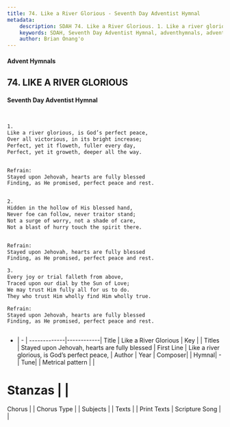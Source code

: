 ```yaml
---
title: 74. Like a River Glorious - Seventh Day Adventist Hymnal
metadata:
    description: SDAH 74. Like a River Glorious. 1. Like a river glorious, is God’s perfect peace, Over all victorious, in its bright increase; Perfect, yet it floweth, fuller every day, Perfect, yet it groweth, deeper all the way. 
    keywords: SDAH, Seventh Day Adventist Hymnal, adventhymnals, advent hymnals, Like a River Glorious, Like a river glorious, is God’s perfect peace, ,Stayed upon Jehovah, hearts are fully blessed
    author: Brian Onang'o
---
```


#### Advent Hymnals
## 74. LIKE A RIVER GLORIOUS
#### Seventh Day Adventist Hymnal

```txt


1.
Like a river glorious, is God’s perfect peace,
Over all victorious, in its bright increase;
Perfect, yet it floweth, fuller every day,
Perfect, yet it groweth, deeper all the way.


Refrain:
Stayed upon Jehovah, hearts are fully blessed
Finding, as He promised, perfect peace and rest.


2.
Hidden in the hollow of His blessed hand,
Never foe can follow, never traitor stand;
Not a surge of worry, not a shade of care,
Not a blast of hurry touch the spirit there.


Refrain:
Stayed upon Jehovah, hearts are fully blessed
Finding, as He promised, perfect peace and rest.

3.
Every joy or trial falleth from above,
Traced upon our dial by the Sun of Love;
We may trust Him fully all for us to do.
They who trust Him wholly find Him wholly true.

Refrain:
Stayed upon Jehovah, hearts are fully blessed
Finding, as He promised, perfect peace and rest.



```

- |   -  |
-------------|------------|
Title | Like a River Glorious |
Key |  |
Titles | Stayed upon Jehovah, hearts are fully blessed |
First Line | Like a river glorious, is God’s perfect peace, |
Author | 
Year | 
Composer|  |
Hymnal|  - |
Tune|  |
Metrical pattern | |
# Stanzas |  |
Chorus |  |
Chorus Type |  |
Subjects |  |
Texts |  |
Print Texts | 
Scripture Song |  |
  
